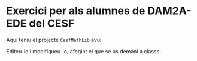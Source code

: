 # Exercici per als alumnes de DAM2A-EDE del CESF

Aquí teniu el projecte `CesfMathLib` avui. 

Editeu-lo i modifiqueu-lo, afegint el que se us demani a classe.


